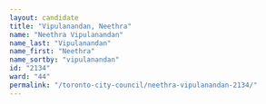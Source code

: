 ```yaml
---
layout: candidate
title: "Vipulanandan, Neethra"
name: "Neethra Vipulanandan"
name_last: "Vipulanandan"
name_first: "Neethra"
name_sortby: "vipulanandan"
id: "2134"
ward: "44"
permalink: "/toronto-city-council/neethra-vipulanandan-2134/"
---
```

